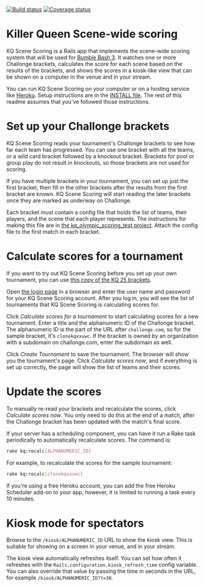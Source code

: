 [![Build status](https://travis-ci.com/acidhelm/kq_scene_scoring_server.svg?branch=master)](https://travis-ci.com/acidhelm/kq_scene_scoring_server)
[![Coverage status](https://coveralls.io/repos/github/acidhelm/kq_scene_scoring_server/badge.svg?branch=master)](https://coveralls.io/github/acidhelm/kq_scene_scoring_server?branch=master)

# Killer Queen Scene-wide scoring

KQ Scene Scoring is a Rails app that implements the scene-wide scoring system
that will be used for [Bumble Bash 3](https://bumblebash.com/).  It watches
one or more Challonge brackets, calculates the score for each scene based on
the results of the brackets, and shows the scores in a kiosk-like view that can
be shown on a computer in the venue and in your stream.

You can run KQ Scene Scoring on your computer or on a hosting service like
[Heroku](https://heroku.com).  Setup instructions are in the
[INSTALL file](https://github.com/acidhelm/kq_scene_scoring_server/blob/master/INSTALL.md).
The rest of this readme assumes that you've followed those instructions.

# Set up your Challonge brackets

KQ Scene Scoring reads your tournament's Challonge brackets to see how far each
team has progressed.  You can use one bracket with all the teams, or a wild card
bracket followed by a knockout bracket.  Brackets for pool or group play do not
result in knockouts, so those brackets are not used for scoring.

If you have multiple brackets in your tournament, you can set up just the
first bracket, then fill in the other brackets after the results from the first
bracket are known.  KQ Scene Scoring will start reading the later brackets once
they are marked as underway on Challonge.

Each bracket must contain a config file that holds the list of teams, their players,
and the scene that each player represents.  The instructions for making this
file are in [the kq_olympic_scoring_test project](https://github.com/acidhelm/kq_olympic_scoring_test/blob/master/README.md#the-config-file).
Attach the config file to the first match in each bracket.

# Calculate scores for a tournament

If you want to try out KQ Scene Scoring before you set up your own tournament,
you can use [this copy of the KQ 25 brackets](https://challonge.com/clonekqxxvwc).

Open [the login page](http://localhost:3000/login) in a browser and enter the
user name and password for your KQ Scene Scoring account.  After you log in, you
will see the list of tournaments that KQ Scene Scoring is calculating scores for.

Click _Calculate scores for a tournament_ to start calculating scores for a new tournament.
Enter a title and the alphanumeric ID of the Challonge bracket.  The alphanumeric
ID is the part of the URL after `challonge.com`, so for the sample bracket,
it's `clonekqxxvwc`.  If the bracket is owned by an organization with a
subdomain on challonge.com, enter the subdomain as well.

Click _Create Tournament_ to save the tournament.  The browser will show you
the tournament's page.  Click _Calculate scores now_, and if everything is set
up correctly, the page will show the list of teams and their scores.

# Update the scores

To manually re-read your brackets and recalculate the scores, click _Calculate
scores now_.  You only need to do this at the end of a match, after the Challonge
bracket has been updated with the match's final score.

If your server has a scheduling component, you can have it run a Rake task
periodically to automatically recalculate scores.  The command is:

```sh
rake kq:recalc[ALPHANUMERIC_ID]
```

For example, to recalculate the scores for the sample tournament:

```sh
rake kq:recalc[clonekqxxvwc]
```

If you're using a free Heroku account, you can add the free Heroku Scheduler
add-on to your app, however, it is limited to running a task every 10 minutes.

# Kiosk mode for spectators

Browse to the `/kiosk/ALPHANUMERIC_ID` URL to show the kiosk view.  This is
suitable for showing on a screen in your venue, and in your stream.

The kiosk view automatically refreshes itself.  You can set how often it refreshes
with the `Rails.configuration.kiosk_refresh_time` config variable.  You can also
override that value by passing the time in seconds in the URL, for example
`/kiosk/ALPHANUMERIC_ID?t=30`.
